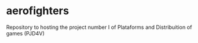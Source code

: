 # aerofighters
Repository to hosting the project number I of Plataforms and Distribuition of games (PJD4V) 
